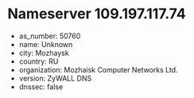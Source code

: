# Nameserver 109.197.117.74

* as_number: 50760
* name: Unknown
* city: Mozhaysk
* country: RU
* organization: Mozhaisk Computer Networks Ltd.
* version: ZyWALL DNS
* dnssec: false

